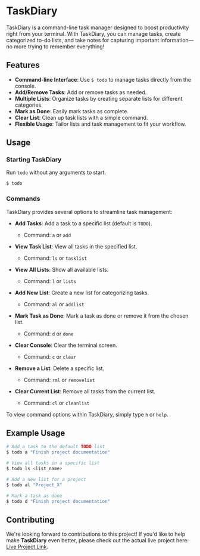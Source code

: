 # TaskDiary

TaskDiary is a command-line task manager designed to boost productivity right from your terminal. With TaskDiary, you can manage tasks, create categorized to-do lists, and take notes for capturing important information—no more trying to remember everything!

## Features

- **Command-line Interface**: Use `$ todo` to manage tasks directly from the console.
- **Add/Remove Tasks**: Add or remove tasks as needed.
- **Multiple Lists**: Organize tasks by creating separate lists for different categories.
- **Mark as Done**: Easily mark tasks as complete.
- **Clear List**: Clean up task lists with a simple command.
- **Flexible Usage**: Tailor lists and task management to fit your workflow.

## Usage

### Starting TaskDiary

Run `todo` without any arguments to start.

```sh
$ todo
```

### Commands

TaskDiary provides several options to streamline task management:

- **Add Tasks**: Add a task to a specific list (default is `TODO`).
  - Command: `a` or `add`

- **View Task List**: View all tasks in the specified list.
  - Command: `ls` or `tasklist`

- **View All Lists**: Show all available lists.
  - Command: `l` or `lists`

- **Add New List**: Create a new list for categorizing tasks.
  - Command: `al` or `addlist`

- **Mark Task as Done**: Mark a task as done or remove it from the chosen list.
  - Command: `d` or `done`

- **Clear Console**: Clear the terminal screen.
  - Command: `c` or `clear`

- **Remove a List**: Delete a specific list.
  - Command: `rml` or `removelist`

- **Clear Current List**: Remove all tasks from the current list.
  - Command: `cl` or `cleanlist`

To view command options within TaskDiary, simply type `h` or `help`.

## Example Usage

```sh
# Add a task to the default TODO list
$ todo a "Finish project documentation"

# View all tasks in a specific list
$ todo ls <list_name>

# Add a new list for a project
$ todo al "Project_X"

# Mark a task as done
$ todo d "Finish project documentation"
```

## Contributing

We're looking forward to contributions to this project! If you'd like to help make **TaskDiary** even better, please check out the actual live project here: [Live Project Link](https://github.com/ashish-kus/TaskDiary).

